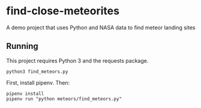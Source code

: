# find-close-meteorites
A demo project that uses Python and NASA data to find meteor landing sites

## Running

This project requires Python 3 and the requests package.

`python3 find_meteors.py`

First, install pipenv. Then:

```
pipenv install
pipenv run "python meteors/find_meteors.py"
```